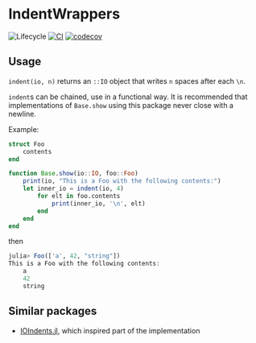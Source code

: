 # IndentWrappers

![Lifecycle](https://img.shields.io/badge/lifecycle-experimental-orange.svg)
[![CI](https://github.com/tpapp/IndentWrappers.jl/actions/workflows/CI.yml/badge.svg)](https://github.com/tpapp/IndentWrappers.jl/actions/workflows/CI.yml)
[![codecov](https://codecov.io/github/tpapp/IndentWrappers.jl/graph/badge.svg?token=NHtZfMmkmp)](https://codecov.io/github/tpapp/IndentWrappers.jl)

## Usage

`indent(io, n)` returns an `::IO` object that writes `n` spaces after each `\n`.

`indent`s can be chained, use in a functional way. It is recommended that implementations of `Base.show` using this package never close with a newline.

Example:

```julia
struct Foo
    contents
end

function Base.show(io::IO, foo::Foo)
    print(io, "This is a Foo with the following contents:")
    let inner_io = indent(io, 4)
        for elt in foo.contents
            print(inner_io, '\n', elt)
        end
    end
end
```

then

```julia
julia> Foo(['a', 42, "string"])
This is a Foo with the following contents:
    a
    42
    string
```

## Similar packages

- [IOIndents.jl](https://github.com/KristofferC/IOIndents.jl), which inspired part of the implementation
